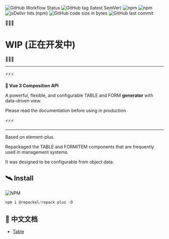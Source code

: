 ![GitHub Workflow Status](https://img.shields.io/github/workflow/status/repackel/repack-plus/Node.js%20Package) 
![GitHub tag (latest SemVer)](https://img.shields.io/github/v/tag/repackel/repack-plus) 
![npm](https://img.shields.io/npm/v/@repackel/repack-plus) 
![npm](https://img.shields.io/npm/dm/@repackel/repack-plus) 
![jsDelivr hits (npm)](https://img.shields.io/jsdelivr/npm/hm/@repackel/repack-plus) 
![GitHub code size in bytes](https://img.shields.io/github/languages/code-size/repackel/repack-plus) 
![GitHub last commit](https://img.shields.io/github/last-commit/repackel/repack-plus) 


🚧🚧🚧

# WIP (正在开发中)

🚧🚧🚧

---

⚡⚡⚡

**💪 Vue 3 Composition API**

A powerful, flexible, and configurable TABLE and FORM **generator** with data-driven view.

Please read the documentation before using in production

⚡⚡⚡

---

Based on element-plus.

Repackaged the TABLE and FORMITEM components that are frequently used in management systems.

It was designed to be configurable from object data.

## 🛰️ Install

![NPM](https://nodei.co/npm/@repackel/repack-plus.svg)

```javascript
npm i @repackel/repack-plus -D
```

## 📜 中文文档

- [Table](./src/Table/readme.zh.md)